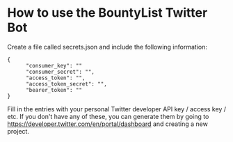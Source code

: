 # How to use the BountyList Twitter Bot

Create a file called secrets.json and include the following information:
```
{
      "consumer_key": ""
      "consumer_secret": "",
      "access_token": "",
      "access_token_secret": "",
      "bearer_token": ""
}
```
Fill in the entries with your personal Twitter developer API key / access key / etc. If you don't have any of these, you can generate them by going to https://developer.twitter.com/en/portal/dashboard and creating a new project.
